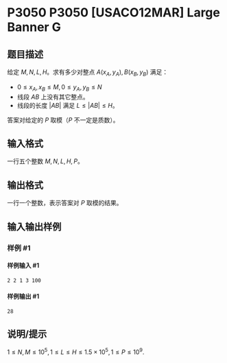 # P3050 P3050 [USACO12MAR] Large Banner G

## 题目描述

给定 $M,N,L,H$。求有多少对整点 $A(x_A,y_A),B(x_B,y_B)$ 满足：

* $0\leq x_A,x_B\leq M,0\leq y_A,y_B\leq N$
* 线段 $AB$ 上没有其它整点。
* 线段的长度 $|AB|$ 满足 $L\leq |AB|\leq H$。

答案对给定的 $P$ 取模（$P$ 不一定是质数）。

## 输入格式

一行五个整数 $M,N,L,H,P$。

## 输出格式

一行一个整数，表示答案对 $P$ 取模的结果。

## 输入输出样例

### 样例 #1

#### 样例输入 #1

```
2 2 1 3 100
```

#### 样例输出 #1

```
28
```

## 说明/提示

$1\leq N,M\leq 10^5,1\leq L\leq H\leq 1.5\times 10^5,1\leq P\leq 10^9.$

